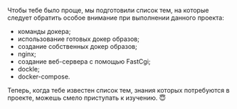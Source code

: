 Чтобы тебе было проще, мы подготовили список тем, на которые следует обратить особое внимание при выполнении данного проекта:

- команды докера;
- использование готовых докер образов;
- создание собственных докер образов;
- nginx;
- создание веб-сервера с помощью FastCgi;
- dockle;
- docker-compose.

Теперь, когда тебе известен список тем, знания которых потребуются в проекте, можешь смело приступать к изучению. 😇
